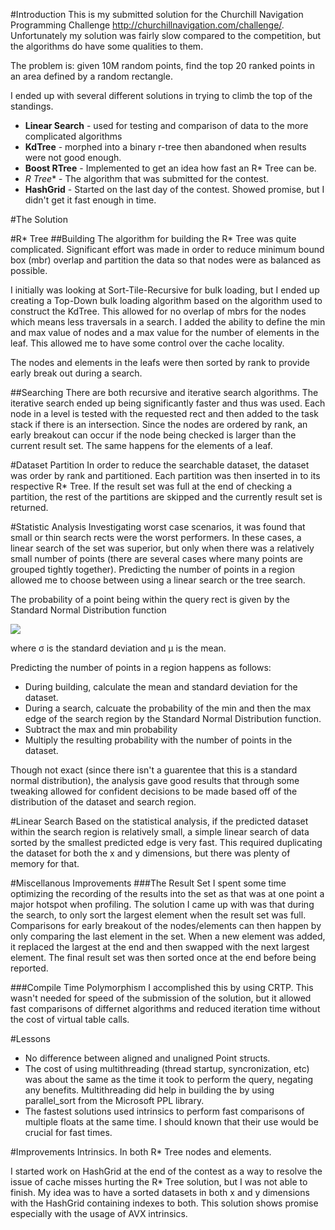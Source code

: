 #Introduction
This is my submitted solution for the Churchill Navigation Programming Challenge  http://churchillnavigation.com/challenge/.  Unfortunately my solution was fairly slow compared to the competition, but the algorithms do have some qualities to them.

The problem is:  given 10M random points, find the top 20 ranked points in an area defined by a random rectangle.

I ended up with several different solutions in trying to climb the top of the standings.
* **Linear Search** - used for testing and comparison of data to the more complicated algorithms
* **KdTree** - morphed into a binary r-tree then abandoned when results were not good enough.
* **Boost RTree** - Implemented to get an idea how fast an R* Tree can be.
* **R* Tree** - The algorithm that was submitted for the contest.
* **HashGrid** - Started on the last day of the contest.  Showed promise, but I didn't get it fast enough in time.


#The Solution

#R* Tree
##Building
The algorithm for building the R* Tree was quite complicated.  Significant effort was made in order to reduce minimum bound box (mbr) overlap and partition the data so that nodes were as balanced as possible.  

I initially was looking at Sort-Tile-Recursive for bulk loading, but I ended up creating a Top-Down bulk loading algorithm based on the algorithm used to construct the KdTree.  This allowed for no overlap of mbrs for the nodes which means less traversals in a search.  I added the ability to define the min and max value of nodes and a max value for the number of elements in the leaf.  This allowed me to have some control over the cache locality.

The nodes and elements in the leafs were then sorted by rank to provide early break out during a search.

##Searching
There are both recursive and iterative search algorithms.  The iterative search ended up being significantly faster and thus was used.  Each node in a level is tested with the requested rect and then added to the task stack if there is an intersection.  Since the nodes are ordered by rank, an early breakout can occur if the node being checked is larger than the current result set.  The same happens for the elements of a leaf.


#Dataset Partition
In order to reduce the searchable dataset, the dataset was order by rank and partitioned.  Each partition was then inserted in to its respective R* Tree.  If the result set was full at the end of checking a partition, the rest of the partitions are skipped and the currently result set is returned.

#Statistic Analysis
Investigating worst case scenarios, it was found that small or thin search rects were the worst performers.  In these cases, a linear search of the set was superior, but only when there was a relatively small number of points (there are several cases where many points are grouped tightly together).  Predicting the number of points in a region allowed me to choose between using a linear search or the tree search.

The probability of a point being within the query rect is given by the Standard Normal Distribution function

![](http://upload.wikimedia.org/math/9/8/a/98a550e5fc94e32d527528ccb45da54b.png)

where σ is the standard deviation and μ is the mean.

Predicting the number of points in a region happens as follows:
* During building, calculate the mean and standard deviation for the dataset.
* During a search, calcuate the probability of the min and then the max edge of the search region by the Standard Normal Distribution function.
* Subtract the max and min probability
* Multiply the resulting probability with the number of points in the dataset.

Though not exact (since there isn't a guarentee that this is a standard normal distribution), the analysis gave good results that through some tweaking allowed for confident decisions to be made based off of the distribution of the dataset and search region.

#Linear Search
Based on the statistical analysis, if the predicted dataset within the search region is relatively small, a simple linear search of data sorted by the smallest predicted edge is very fast.  This required duplicating the dataset for both the x and y dimensions, but there was plenty of memory for that.

#Miscellanous Improvements
###The Result Set
I spent some time optimizing the recording of the results into the set as that was at one point a major hotspot when profiling. The solution I came up with was that during the search, to only sort the largest element when the result set was full.  Comparisons for early breakout of the nodes/elements can then happen by only comparing the last element in the set.  When a new element was added, it replaced the largest at the end and then swapped with the next largest element.  The final result set was then sorted once at the end before being reported.

###Compile Time Polymorphism
I accomplished this by using CRTP. This wasn't needed for speed of the submission of the solution, but it allowed fast comparisons of differnet algorithms and reduced iteration time without the cost of virtual table calls.


#Lessons
* No difference between aligned and unaligned Point structs.
* The cost of using multithreading (thread startup, syncronization, etc) was about the same as the time it took to perform the query, negating any benefits.  Multithreading did help in building the by using parallel_sort from the Microsoft PPL library.
* The fastest solutions used intrinsics to perform fast comparisons of multiple floats at the same time.  I should known that their use would be crucial for fast times.

#Improvements
Intrinsics.  In both R* Tree nodes and elements.

I started work on HashGrid at the end of the contest as a way to resolve the issue of cache misses hurting the R* Tree solution, but I was not able to finish.  My idea was to have a sorted datasets in both x and y dimensions with the HashGrid containing indexes to both.  This solution shows promise especially with the usage of AVX intrinsics.

